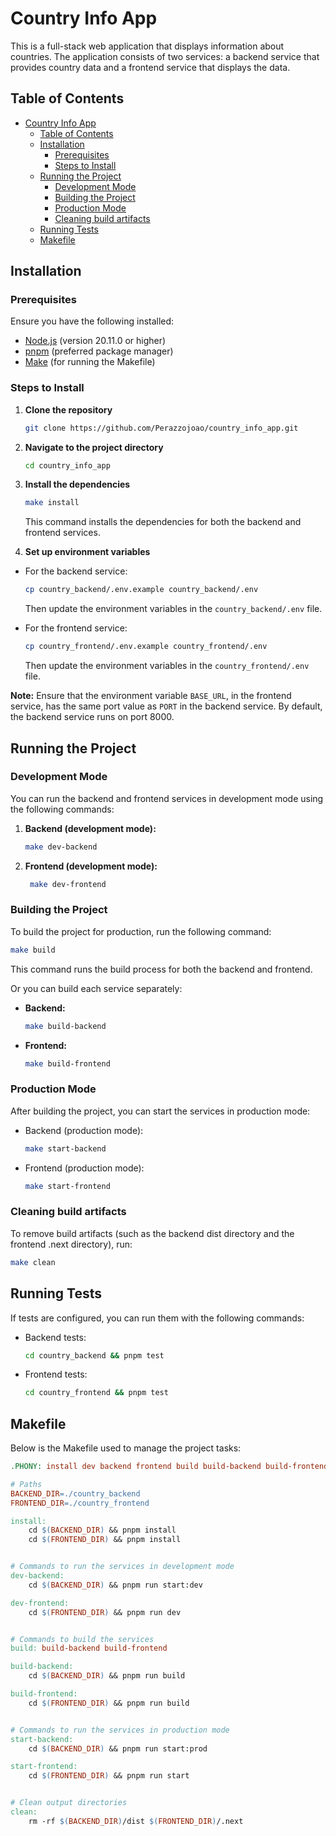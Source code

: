 # Country Info App

This is a full-stack web application that displays information about countries. The application consists of two services: a backend service that provides country data and a frontend service that displays the data.

## Table of Contents
- [Country Info App](#country-info-app)
  - [Table of Contents](#table-of-contents)
  - [Installation](#installation)
    - [Prerequisites](#prerequisites)
    - [Steps to Install](#steps-to-install)
  - [Running the Project](#running-the-project)
    - [Development Mode](#development-mode)
    - [Building the Project](#building-the-project)
    - [Production Mode](#production-mode)
    - [Cleaning build artifacts](#cleaning-build-artifacts)
  - [Running Tests](#running-tests)
  - [Makefile](#makefile)

## Installation

### Prerequisites
Ensure you have the following installed:
- [Node.js](https://nodejs.org/) (version 20.11.0 or higher)
- [pnpm](https://pnpm.io/) (preferred package manager)
- [Make](https://www.gnu.org/software/make/) (for running the Makefile)

### Steps to Install
1. **Clone the repository**
   ```bash
   git clone https://github.com/Perazzojoao/country_info_app.git
   ```

2. **Navigate to the project directory**
   ```bash
   cd country_info_app
   ```

3. **Install the dependencies**
   ```bash
   make install
   ```
   This command installs the dependencies for both the backend and frontend services.

4. **Set up environment variables**

  - For the backend service:
    ```bash
    cp country_backend/.env.example country_backend/.env
    ```
    Then update the environment variables in the `country_backend/.env` file.

  - For the frontend service:
    ```bash
    cp country_frontend/.env.example country_frontend/.env
    ```
    Then update the environment variables in the `country_frontend/.env` file.

  **Note:** Ensure that the environment variable `BASE_URL`, in the frontend service, has the same port value as `PORT` in the backend service. By default, the backend service runs on port 8000.

## Running the Project

### Development Mode
You can run the backend and frontend services in development mode using the following commands:

1. **Backend (development mode):**

   ```bash
   make dev-backend
   ```

2. **Frontend (development mode):**

   ```bash
    make dev-frontend
   ```

### Building the Project
To build the project for production, run the following command:

```bash
make build
```
This command runs the build process for both the backend and frontend.

Or you can build each service separately:
- **Backend:**
  ```bash
  make build-backend
  ```
- **Frontend:**
  ```bash
  make build-frontend
  ```

### Production Mode
After building the project, you can start the services in production mode:

- Backend (production mode):
  ```bash
  make start-backend
  ```

- Frontend (production mode):
  ```bash
  make start-frontend
  ```

### Cleaning build artifacts
To remove build artifacts (such as the backend dist directory and the frontend .next directory), run:

```bash
make clean
```

## Running Tests
If tests are configured, you can run them with the following commands:

- Backend tests:
  ```bash
  cd country_backend && pnpm test
  ```
- Frontend tests:
  ```bash
  cd country_frontend && pnpm test
  ```

## Makefile
Below is the Makefile used to manage the project tasks:

```makefile
.PHONY: install dev backend frontend build build-backend build-frontend start start-backend start-frontend clean

# Paths
BACKEND_DIR=./country_backend
FRONTEND_DIR=./country_frontend

install:
	cd $(BACKEND_DIR) && pnpm install
	cd $(FRONTEND_DIR) && pnpm install


# Commands to run the services in development mode
dev-backend:
	cd $(BACKEND_DIR) && pnpm run start:dev

dev-frontend:
	cd $(FRONTEND_DIR) && pnpm run dev


# Commands to build the services
build: build-backend build-frontend

build-backend:
	cd $(BACKEND_DIR) && pnpm run build

build-frontend:
	cd $(FRONTEND_DIR) && pnpm run build


# Commands to run the services in production mode
start-backend:
	cd $(BACKEND_DIR) && pnpm run start:prod

start-frontend:
	cd $(FRONTEND_DIR) && pnpm run start


# Clean output directories
clean:
	rm -rf $(BACKEND_DIR)/dist $(FRONTEND_DIR)/.next
```